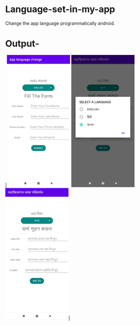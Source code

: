 # Language-set-in-my-app
Change the app language programmatically android.

# Output-

|<img src="https://raw.githubusercontent.com/Sudiptagupta217/Language-set-in-my-app/master/app/src/main/res/drawable-v24/img1.jpeg" width="200">
<img src="https://raw.githubusercontent.com/Sudiptagupta217/Language-set-in-my-app/master/app/src/main/res/drawable-v24/img2.jpeg" width="200">
<img src="https://raw.githubusercontent.com/Sudiptagupta217/Language-set-in-my-app/master/app/src/main/res/drawable-v24/img3.jpeg" width="200">|
